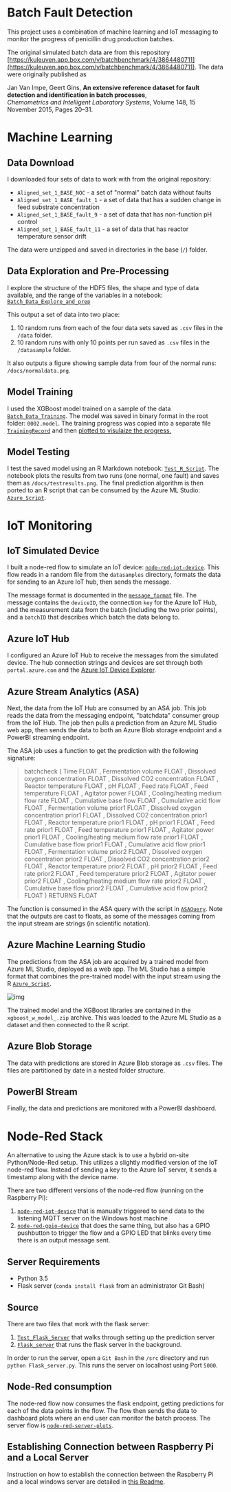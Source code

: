 # Batch Fault Detection

This project uses a combination of machine learning and IoT messaging to monitor the progress of penicillin drug production batches. 

The original simulated batch data are from this repository [https://kuleuven.app.box.com/v/batchbenchmark/4/3864480711](https://kuleuven.app.box.com/v/batchbenchmark/4/3864480711). The data were originally published as

Jan Van Impe, Geert Gins, __An extensive reference dataset for fault detection and identification in batch processes__,  
*Chemometrics and Intelligent Laboratory Systems*, Volume 148, 15 November 2015, Pages 20–31.

# Machine Learning
## Data Download

I downloaded four sets of data to work with from the original repository:

* `Aligned_set_1_BASE_NOC` - a set of "normal" batch data without faults
* `Aligned_set_1_BASE_fault_1` - a set of data that has a sudden change in feed substrate concentration
* `Aligned_set_1_BASE_fault_9` - a set of data that has non-function pH control
* `Aligned_set_1_BASE_fault_11` - a set of data that has reactor temperature sensor drift

The data were unzipped and saved in directories in the base (`/`) folder.

## Data Exploration and Pre-Processing

I explore the structure of the HDF5 files, the shape and type of data available, and the range of the variables in a notebook: [`Batch_Data_Explore_and_prep`](src/Batch_Data_Explore_and_prep.ipynb)

This output a set of data into two place:
1. 10 random runs from each of the four data sets saved as `.csv` files in the `/data` folder.
2. 10 random runs with only 10 points per run saved as `.csv` files in the `/datasample` folder.

It also outputs a figure showing sample data from four of the normal runs: `/docs/normaldata.png`.

## Model Training

I used the XGBoost model trained on a sample of the data [`Batch_Data_Training`](src/Batch_Data_Training.ipynb). The model was saved in binary format in the root folder: `0002.model`. The training progress was copied into a separate file [`TrainingRecord`](/src/TrainingRecord.xlsx) and then [plotted to visulaize the progress.](/docs/xgboost_training_record.png)

## Model Testing

I test the saved model using an R Markdown notebook: [`Test_R_Script`](src/Test_R_Script.Rmd). The notebook plots the results from two runs (one normal, one fault) and saves them as `/docs/testresults.png`. The final prediction algorithm is then ported to an R script that can be consumed by the Azure ML Studio: [`Azure_Script`](src/Azure_Script.r).

# IoT Monitoring

## IoT Simulated Device

I built a node-red flow to simulate an IoT device: [`node-red-iot-device`](src/node-red-iot-device.json). This flow reads in a random file from the `datasamples` directory, formats the data for sending to an Azure IoT hub, then sends the message. 

The message format is documented in the [`message_format`](docs/message_format.json) file. The message contains the `deviceID`, the connection `key` for the Azure IoT Hub, and the measurement data from the batch (including the two prior points), and a `batchID` that describes which batch the data belong to.

## Azure IoT Hub

I configured an Azure IoT Hub to receive the messages from the simulated device. The hub connection strings and devices are set through both `portal.azure.com` and the [Azure IoT Device Explorer](https://github.com/Azure/azure-iot-sdk-csharp/tree/master/tools/DeviceExplorer).

## Azure Stream Analytics (ASA)

Next, the data from the IoT Hub are consumed by an ASA job. This job reads the data from the messaging endpoint, "batchdata" consumer group from the IoT Hub. The job then pulls a prediction from an Azure ML Studio web app, then sends the data to both an Azure Blob storage endpoint and a PowerBI streaming endpoint.

The ASA job uses a function to get the prediction with the following signature:

>batchcheck ( Time FLOAT , Fermentation volume FLOAT , Dissolved oxygen concentration FLOAT , Dissolved CO2 concentration FLOAT , Reactor temperature FLOAT , pH FLOAT , Feed rate FLOAT , Feed temperature FLOAT , Agitator power FLOAT , Cooling/heating medium flow rate FLOAT , Cumulative base flow FLOAT , Cumulative acid flow FLOAT , Fermentation volume prior1 FLOAT , Dissolved oxygen concentration prior1 FLOAT , Dissolved CO2 concentration prior1 FLOAT , Reactor temperature prior1 FLOAT , pH prior1 FLOAT , Feed rate prior1 FLOAT , Feed temperature prior1 FLOAT , Agitator power prior1 FLOAT , Cooling/heating medium flow rate prior1 FLOAT , Cumulative base flow prior1 FLOAT , Cumulative acid flow prior1 FLOAT , Fermentation volume prior2 FLOAT , Dissolved oxygen concentration prior2 FLOAT , Dissolved CO2 concentration prior2 FLOAT , Reactor temperature prior2 FLOAT , pH prior2 FLOAT , Feed rate prior2 FLOAT , Feed temperature prior2 FLOAT , Agitator power prior2 FLOAT , Cooling/heating medium flow rate prior2 FLOAT , Cumulative base flow prior2 FLOAT , Cumulative acid flow prior2 FLOAT ) RETURNS FLOAT

The function is consumed in the ASA query with the script in [`ASAQuery`](/src/ASAQuery.sql). Note that the outputs are cast to floats, as some of the messages coming from the input stream are strings (in scientific notation).

## Azure Machine Learning Studio

The predictions from the ASA job are acquired by a trained model from Azure ML Studio, deployed as a web app. The ML Studio has a simple format that combines the pre-trained model with the input stream using the R [`Azure_Script`](src/Azure_Script.r). 

![img](docs/mlstudiosetup.png)

The trained model and the XGBoost libraries are contained in the `xgboost_w_model_.zip` archive. This was loaded to the Azure ML Studio as a dataset and then connected to the R script.

## Azure Blob Storage

The data with predictions are stored in Azure Blob storage as `.csv` files. The files are partitioned by date in a nested folder structure.

## PowerBI Stream

Finally, the data and predictions are monitored with a PowerBI dashboard. 


# Node-Red Stack

An alternative to using the Azure stack is to use a hybrid on-site Python/Node-Red setup. This utilizes a slightly modified version of the IoT node-red flow. Instead of sending a key to the Azure IoT server, it sends a timestamp along with the device name.

There are two different versions of the node-red flow (running on the Raspberry Pi):

1. [`node-red-iot-device`](/iot/node-red-iot-device.json) that is manually triggered to send data to the listening MQTT server on the Windows host machine
2. [`node-red-gpio-device`](/iot/node-red-gpio-device.json) that does the same thing, but also has a GPIO pushbutton to trigger the flow and a GPIO LED that blinks every time there is an output message sent.

## Server Requirements
* Python 3.5
* Flask server (`conda install flask` from an administrator Git Bash)

## Source

There are two files that work with the flask server:

1. [`Test_Flask_Server`](/src/Test_Flask_Server.ipynb) that walks through setting up the prediction server
2. [`Flask_server`](/src/Flask_server.py) that runs the flask server in the background.

In order to run the server, open a `Git Bash` in the `/src` directory and run `python Flask_server.py`. This runs the server on localhost using Port `5000`.

## Node-Red consumption

The node-red flow now consumes the flask endpoint, getting predictions for each of the data points in the flow. The flow then sends the data to dashboard plots where an end user can monitor the batch process. The server flow is [`node-red-server-plots`](/iot/node-red-server-plots.json).

## Establishing Connection between Raspberry Pi and a Local Server

Instruction on how to establish the connection between the Raspberry Pi and a local windows server are detailed in [this Readme](/iot/README.md).
